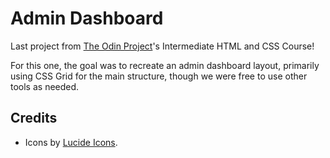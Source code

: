 # Admin Dashboard

Last project from [The Odin Project](https://www.theodinproject.com/)'s Intermediate HTML and CSS Course!

For this one, the goal was to recreate an admin dashboard layout, primarily using CSS Grid for the main structure, though we were free to use other tools as needed.

## Credits

- Icons by [Lucide Icons](https://lucide.dev/).
